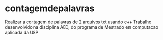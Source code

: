 # contagemdepalavras
Realizar a contagem de palavras de 2 arquivos txt usando c++
Trabalho desenvolvido na disciplina AED, do programa de Mestrado em computacao aplicada da USP
